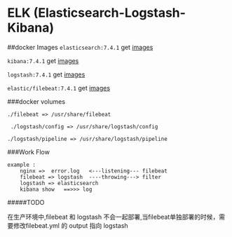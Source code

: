 # ELK (Elasticsearch-Logstash-Kibana)

##docker Images
`elasticsearch:7.4.1`  get [images](https://hub.docker.com/_/elasticsearch)

`kibana:7.4.1` get [images](https://hub.docker.com/_/kibana)

`logstash:7.4.1` get [images](https://hub.docker.com/_/logstash)

`elastic/filebeat:7.4.1` get [images](https://hub.docker.com/r/elastic/filebeat)

###docker volumes
    
  ` ./filebeat => /usr/share/filebeat `
  
  ` ./logstash/config => /usr/share/logstash/config`
  
  ` ./logstash/pipeline => /usr/share/logstash/pipeline `
  
  
###Work Flow

```
example : 
    nginx =>  error.log   <---listening--- filebeat  
    filebeat => logstash  ----throwing---> filter
    logstash => elasticsearch 
    kibana show   ==>>> log 
```



#####TODO

在生产环境中,filebeat 和 logstash 不会一起部署,当filebeat单独部署的时候，需要修改filebeat.yml
的 output 指向 logstash